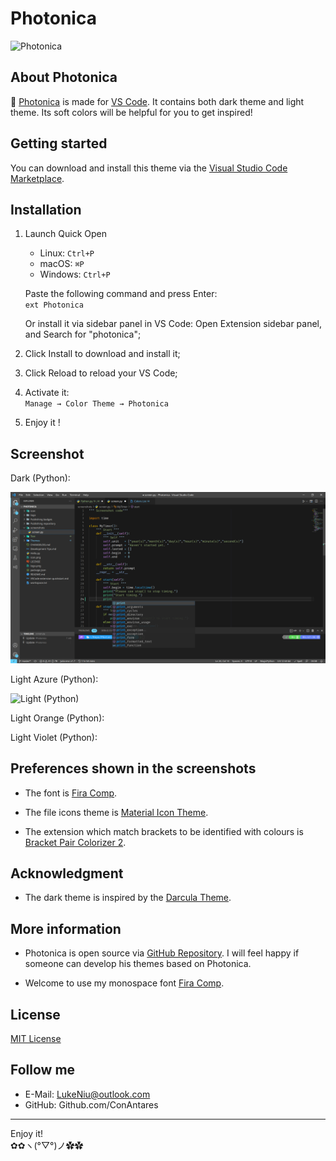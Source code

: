 # Photonica

![Photonica](https://raw.githubusercontent.com/Photonico/Photonica/master/logo.png)

## About Photonica

:rainbow: [Photonica](https://marketplace.visualstudio.com/items?itemName=ConAntares.Photonica) is made for [VS Code](https://code.visualstudio.com/). It contains both dark theme and light theme. Its soft colors will be helpful for you to get inspired!

## Getting started

You can download and install this theme via the [Visual Studio Code Marketplace](https://marketplace.visualstudio.com/items?itemName=ConAntares.photonica).

## Installation

1. Launch Quick Open  

   * Linux:    `Ctrl+P`
   * macOS:    `⌘P`
   * Windows:  `Ctrl+P`

    Paste the following command and press Enter:  
        ```ext Photonica```

    Or install it via sidebar panel in VS Code: Open Extension sidebar panel, and Search for "photonica";

2. Click Install to download and install it;
3. Click Reload to reload your VS Code;
4. Activate it:  
    ```Manage → Color Theme → Photonica```
5. Enjoy it !

## Screenshot

Dark (Python):

![Dark (Python)](https://raw.githubusercontent.com/Photonico/Photonica/master/screenshots/Dark_Python.png)

Light Azure (Python):

![Light (Python)](https://raw.githubusercontent.com/Photonico/Photonica/master/screenshots/Light_Python.png)

Light Orange (Python):

Light Violet (Python):

## Preferences shown in the screenshots

* The font  is [Fira Comp](https://github.com/Photonico/Fira_Comp).

* The file icons theme is [Material Icon Theme](https://marketplace.visualstudio.com/items?itemName=PKief.material-icon-theme).

* The extension which match brackets to be identified with colours is [Bracket Pair Colorizer 2](https://marketplace.visualstudio.com/items?itemName=CoenraadS.bracket-pair-colorizer-2).

## Acknowledgment

* The dark theme is inspired by the [Darcula Theme](https://marketplace.visualstudio.com/items?itemName=rokoroku.vscode-theme-darcula).

## More information

* Photonica is open source via [GitHub Repository](https://github.com/ConAntares/Photonica/). I will feel happy if someone can develop his themes based on Photonica.

* Welcome to use my monospace font [Fira Comp](https://github.com/Photonico/Fira_Comp).

## License

[MIT License](https://github.com/ConAntares/Photonica/blob/master/LICENSE)

## Follow me

* E-Mail: LukeNiu@outlook.com
* GitHub: Github.com/ConAntares

------

Enjoy it!  
✿✿ヽ(°▽°)ノ✿✿

